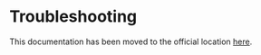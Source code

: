 # Troubleshooting

This documentation has been moved to the official location [here](https://confidentialcontainers.org/docs/cloud-api-adaptor/troubleshooting/).
